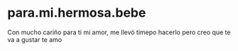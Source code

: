 # para.mi.hermosa.bebe
Con mucho cariño para ti mi amor, me llevó timepo hacerlo pero creo que te va a gustar te amo
